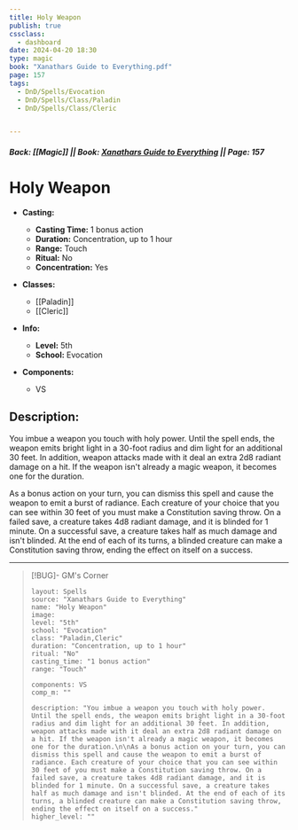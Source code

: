 ```yaml
---
title: Holy Weapon
publish: true
cssclass:
  - dashboard
date: 2024-04-20 18:30
type: magic
book: "Xanathars Guide to Everything.pdf"
page: 157
tags:
  - DnD/Spells/Evocation
  - DnD/Spells/Class/Paladin
  - DnD/Spells/Class/Cleric


---
```


##### Back: [[Magic]] || Book: [Xanathars Guide to Everything](https://drive.google.com/drive/folders/1O5bhpYizcIT5xxAoLOuzCRht_PVS7VSG?usp=sharing) || Page: 157

# Holy Weapon

- **Casting:**
    - **Casting Time:** 1 bonus action
    - **Duration:** Concentration, up to 1 hour
    - **Range:** Touch
    - **Ritual:** No
    - **Concentration:** Yes
- **Classes:**
    - [[Paladin]]
    - [[Cleric]]

- **Info:**
    - **Level:** 5th
    - **School:** Evocation
- **Components:**
    - VS


## Description:
You imbue a weapon you touch with holy power. Until the spell ends, the weapon emits bright light in a 30-foot radius and dim light for an additional 30 feet. In addition, weapon attacks made with it deal an extra 2d8 radiant damage on a hit. If the weapon isn't already a magic weapon, it becomes one for the duration.

As a bonus action on your turn, you can dismiss this spell and cause the weapon to emit a burst of radiance. Each creature of your choice that you can see within 30 feet of you must make a Constitution saving throw. On a failed save, a creature takes 4d8 radiant damage, and it is blinded for 1 minute. On a successful save, a creature takes half as much damage and isn't blinded. At the end of each of its turns, a blinded creature can make a Constitution saving throw, ending the effect on itself on a success.



---

> [!BUG]- GM's Corner
>
> ```statblock
> layout: Spells
> source: "Xanathars Guide to Everything"
> name: "Holy Weapon"
> image: 
> level: "5th"
> school: "Evocation"
> class: "Paladin,Cleric"
> duration: "Concentration, up to 1 hour"
> ritual: "No"
> casting_time: "1 bonus action"
> range: "Touch"
>
> components: VS
> comp_m: ""
>
> description: "You imbue a weapon you touch with holy power. Until the spell ends, the weapon emits bright light in a 30-foot radius and dim light for an additional 30 feet. In addition, weapon attacks made with it deal an extra 2d8 radiant damage on a hit. If the weapon isn't already a magic weapon, it becomes one for the duration.\n\nAs a bonus action on your turn, you can dismiss this spell and cause the weapon to emit a burst of radiance. Each creature of your choice that you can see within 30 feet of you must make a Constitution saving throw. On a failed save, a creature takes 4d8 radiant damage, and it is blinded for 1 minute. On a successful save, a creature takes half as much damage and isn't blinded. At the end of each of its turns, a blinded creature can make a Constitution saving throw, ending the effect on itself on a success."
> higher_level: ""
> ```
